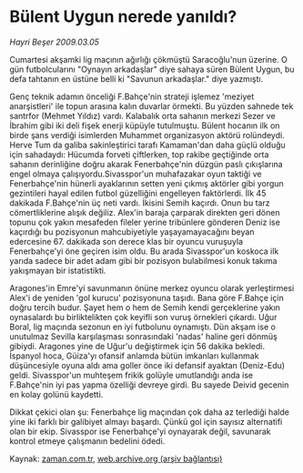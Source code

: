 # Bülent Uygun nerede yanıldı?

*Hayri Beşer 2009.03.05*

<tr><td class="metin" colspan="2" style="padding-top: 20px; padding-left: 5px; padding-right: 10px;">Cumartesi akşamki lig maçının ağırlığı çökmüştü Saracoğlu'nun üzerine. O gün futbolcularını "Oynayın arkadaşlar" diye sahaya süren Bülent Uygun, bu defa tahtanın en üstüne belli ki "Savunun arkadaşlar." diye yazmıştı.</td></tr><tr><td class="metin" colspan="2" style="padding-top: 20px; padding-left: 5px; padding-right: 10px;"><p> Genç teknik adamın önceliği F.Bahçe'nin strateji işlemez 'meziyet anarşistleri' ile topun arasına kalın duvarlar örmekti. Bu yüzden sahnede tek santrfor (Mehmet Yıldız) vardı. Kalabalık orta sahanın merkezi Sezer ve İbrahim gibi iki deli fişek enerji küpüyle tutulmuştu. Bülent hocanın ilk on birde şans verdiği isimlerden Muhammet organizasyon aktörü rolündeydi. Herve Tum da galiba sakinleştirici tarafı Kamaman'dan daha güçlü olduğu için sahadaydı: Hücumda forveti çiftlerken, top rakibe geçtiğinde orta sahanın derinliğine doğru akarak Fenerbahçe'nin düzgün paslı çıkışlarına engel olmaya çalışıyordu.Sivasspor'un muhafazakar oyun taktiği ve Fenerbahçe'nin hünerli ayaklarının setten yeni çıkmış aktörler gibi yorgun gezintileri hayal edilen futbol güzelliğini engelleyen faktörlerdi. İlk 45 dakikada F.Bahçe'nin üç neti vardı. İkisini Semih kaçırdı. Onun bu tarz cömertliklerine alışık değiliz. Alex'in baraja çarparak direkten geri dönen topunu çok yakın mesafeden fileler yerine tribünlere gönderen Deniz ise kaçırdığı bu pozisyonun mahcubiyetiyle yaşayamayacağını beyan edercesine 67. dakikada son derece klas bir oyuncu vuruşuyla Fenerbahçe'yi öne geçiren isim oldu. Bu arada Sivasspor'un koskoca ilk yarıda sadece bir adet adam gibi bir pozisyon bulabilmesi konuk takıma yakışmayan bir istatistikti.
<p> Aragones'in Emre'yi savunmanın önüne merkez oyuncu olarak yerleştirmesi Alex'i de yeniden 'gol kurucu' pozisyonuna taşıdı. Bana göre F.Bahçe için doğru tercih budur. Şayet hem o hem de Semih kendi gerçeklerine yakın oynasalardı bu birliktelikten çok keyifli son vuruş örnekleri çıkardı. Uğur Boral, lig maçında sezonun en iyi futbolunu oynamıştı. Dün akşam ise o unutulmaz Sevilla karşılaşması sonrasındaki 'nadas' haline geri dönmüş gibiydi. Aragones yine de Uğur'u değiştirmek için 56 dakika bekledi. İspanyol hoca, Güiza'yı ofansif anlamda bütün imkanları kullanmak düşüncesiyle oyuna aldı ama goller önce iki defansif ayaktan (Deniz-Edu) geldi. Sivasspor'un muhteşem frikik golüyle umutlandığı anda ise F.Bahçe'nin iyi pas yapma özelliği devreye girdi. Bu sayede Deivid gecenin en kolay golünü kaydetti.
<p> Dikkat çekici olan şu: Fenerbahçe lig maçından çok daha az terlediği halde yine iki farklı bir galibiyet almayı başardı. Çünkü gol için sayısız alternatifi olan bir ekip. Sivasspor ise Fenerbahçe'yi oynayarak değil, savunarak kontrol etmeye çalışmanın bedelini ödedi.<br/></p></p></p></td></tr>

Kaynak: [zaman.com.tr](http://zaman.com.tr/yazar.do?yazino=821786), [web.archive.org (arşiv bağlantısı)](http://web.archive.org/web/20090313073107/http://www.zaman.com.tr:80/yazar.do?yazino=821786)
